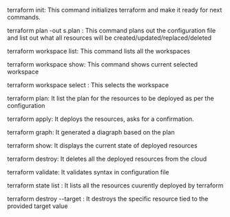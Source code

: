 terraform init: This command initializes terraform and make it ready for next commands.

terraform plan -out s.plan : This command plans out the configuration file and list out what all resources will be created/updated/replaced/deleted

terraform workspace list: This command lists all the workspaces

terraform workspace show: This command shows current selected workspace

terraform workspace select <workspace name>: This selects the workspace

terraform plan: It list the plan for the resources to be deployed as per the configuration

terraform apply: It deploys the resources, asks for a confirmation.

terraform graph: It generated a diagraph based on the plan

terraform show: It displays the current state of deployed resources

terraform destroy: It deletes all the deployed resources from the cloud

terraform validate: It validates syntax in configuration file

terraform state list : It lists all the resources cuurently deployed by terraform

terraform destroy --target <resource name from the state list cmd>: It destroys the specific resource tied to the provided target value
